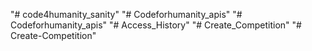 "# code4humanity_sanity" 
"# Codeforhumanity_apis" 
"# Codeforhumanity_apis" 
"# Access_History" 
"# Create_Competition" 
"# Create-Competition" 
